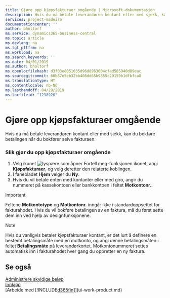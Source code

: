 ```yaml
---
title: Gjøre opp kjøpsfakturaer omgående | Microsoft-dokumentasjon
description: Hvis du må betale leverandøren kontant eller med sjekk, kan du utføre den nødvendige bokføringen når du bokfører selve fakturaen.
services: project-madeira
documentationcenter: ''
author: bholtorf
ms.service: dynamics365-business-central
ms.topic: article
ms.devlang: na
ms.tgt_pltfrm: na
ms.workload: na
ms.search.keywords: ''
ms.date: 04/01/2019
ms.author: bholtorf
ms.openlocfilehash: d3f03e8051035d96d8963004cfad585940d89eac
ms.sourcegitcommit: 60b87e5eb32bb408dd65b9855c29159b1dfbfca8
ms.translationtype: HT
ms.contentlocale: nb-NO
ms.lasthandoff: 04/29/2019
ms.locfileid: "1238926"
---
```

# <a name="settle-purchase-invoices-promptly"></a>Gjøre opp kjøpsfakturaer omgående
Hvis du må betale leverandøren kontant eller med sjekk, kan du bokføre betalingen når du bokfører selve fakturaen.  
  
### <a name="to-settle-purchase-invoices-promptly"></a>Slik gjør du opp kjøpsfakturaer omgående  
1. Velg ikonet ![lyspære som åpner Fortell meg-funksjonen](media/ui-search/search_small.png "Fortell hva du vil gjøre") ikonet, angi **Kjøpsfakturaer**, og velg deretter den relaterte koblingen.  
2. I fanebladet **Hjem** velger du **Ny**.  
3.  Hvis du vil betale enten med kontanter eller med giro, angir du nummeret på kassekontoen eller bankkontoen i feltet **Motkontonr.**.  
  
> [!IMPORTANT]  
>  Feltene **Motkontotype** og **Motkontonr.** inngår ikke i standardoppsettet for fakturahodet. Hvis du vil bokføre betalingen av en faktura, må du først sette dem inn ved hjelp av designfunksjonene.  
  
> [!NOTE]  
>  Hvis du vanligvis betaler kjøpsfakturaer kontant, er det lurt å definere en bestemt betalingsmåte med en motkonto, og angi denne betalingsmåten i feltet **Betalingsmåte** på leverandørkortet. Motkontonummeret settes automatisk inn i fakturahodet hver gang du oppretter en ny faktura.  
  
## <a name="see-also"></a>Se også  
[Administrere skyldige beløp](payables-manage-payables.md)  
[Innkjøp](purchasing-manage-purchasing.md)  
[Arbeide med [!INCLUDE[d365fin](includes/d365fin_md.md)]](ui-work-product.md)